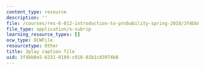 ```yaml
---
content_type: resource
description: ''
file: /courses/res-6-012-introduction-to-probability-spring-2018/3f4bb8e563310109c91681b1c83974b8_c-BLp-585aU.srt
file_type: application/x-subrip
learning_resource_types: []
ocw_type: OCWFile
resourcetype: Other
title: 3play caption file
uid: 3f4bb8e5-6331-0109-c916-81b1c83974b8
---
```

